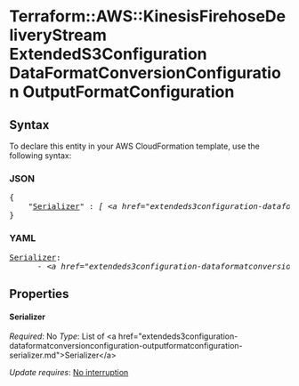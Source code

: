 # Terraform::AWS::KinesisFirehoseDeliveryStream ExtendedS3Configuration DataFormatConversionConfiguration OutputFormatConfiguration

## Syntax

To declare this entity in your AWS CloudFormation template, use the following syntax:

### JSON

<pre>
{
    "<a href="#serializer" title="Serializer">Serializer</a>" : <i>[ &lt;a href=&#34;extendeds3configuration-dataformatconversionconfiguration-outputformatconfiguration-serializer.md&#34;&gt;Serializer&lt;/a&gt;, ... ]</i>
}
</pre>

### YAML

<pre>
<a href="#serializer" title="Serializer">Serializer</a>: <i>
      - &lt;a href=&#34;extendeds3configuration-dataformatconversionconfiguration-outputformatconfiguration-serializer.md&#34;&gt;Serializer&lt;/a&gt;</i>
</pre>

## Properties

#### Serializer

_Required_: No
_Type_: List of &lt;a href=&#34;extendeds3configuration-dataformatconversionconfiguration-outputformatconfiguration-serializer.md&#34;&gt;Serializer&lt;/a&gt;

_Update requires_: [No interruption](https://docs.aws.amazon.com/AWSCloudFormation/latest/UserGuide/using-cfn-updating-stacks-update-behaviors.html#update-no-interrupt)

